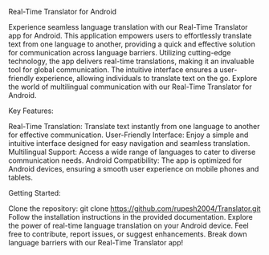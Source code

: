Real-Time Translator for Android

Experience seamless language translation with our Real-Time Translator app for Android. This application empowers users to effortlessly translate text from one language to another, providing a quick and effective solution for communication across language barriers. Utilizing cutting-edge technology, the app delivers real-time translations, making it an invaluable tool for global communication. The intuitive interface ensures a user-friendly experience, allowing individuals to translate text on the go. Explore the world of multilingual communication with our Real-Time Translator for Android.

Key Features:

Real-Time Translation: Translate text instantly from one language to another for effective communication.
User-Friendly Interface: Enjoy a simple and intuitive interface designed for easy navigation and seamless translation.
Multilingual Support: Access a wide range of languages to cater to diverse communication needs.
Android Compatibility: The app is optimized for Android devices, ensuring a smooth user experience on mobile phones and tablets.

Getting Started:

Clone the repository: git clone https://github.com/rupesh2004/Translator.git
Follow the installation instructions in the provided documentation.
Explore the power of real-time language translation on your Android device.
Feel free to contribute, report issues, or suggest enhancements. Break down language barriers with our Real-Time Translator app!
